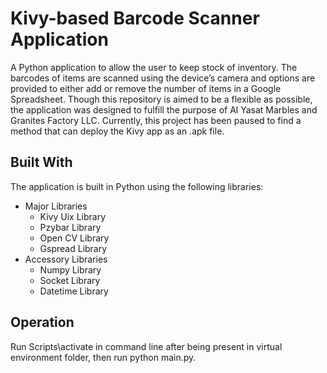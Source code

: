 # Kivy-based Barcode Scanner Application
A Python application to allow the user to keep stock of inventory. The barcodes of items are scanned using the device’s camera and options are provided to either add or remove the number of items in a Google Spreadsheet. Though this repository is aimed to be a flexible as possible, the application was designed to fulfill the purpose of Al Yasat Marbles and Granites Factory LLC. Currently, this project has been paused to find a method that can deploy the Kivy app as an .apk file.  
## Built With
The application is built in Python using the following libraries:
* Major Libraries
  * Kivy Uix Library
  * Pzybar Library
  * Open CV Library
  * Gspread Library
* Accessory Libraries
  * Numpy Library
  * Socket Library
  * Datetime Library
## Operation
Run Scripts\activate in command line after being present in virtual environment folder, then run python main.py.
